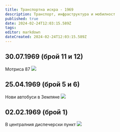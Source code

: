 ```yaml
---
title: Транспортна искра - 1969
description: Транспорт, инфраструктура и мобилност
published: true
date: 2024-02-24T12:03:15.589Z
tags: 
editor: markdown
dateCreated: 2024-02-24T12:03:15.589Z
---
```



## 30.07.1969 (брой 11 и 12)
Мотриса 87
<img src="http://46.10.181.183:1518/trinmo/literature/vestnik-transportna-iskra/1969/1969.07.30-br11-2.jpg">

## 25.04.1969 (брой 5 и 6)
Нови автобуси в Земляне
<img src="http://46.10.181.183:1518/trinmo/literature/vestnik-transportna-iskra/1969/1969.04.25-br5-2.jpg">

## 02.02.1969 (брой 1)
В централния диспечерски пункт
<img src="http://46.10.181.183:1518/trinmo/literature/vestnik-transportna-iskra/1969/1969.02.02-br1.jpg">